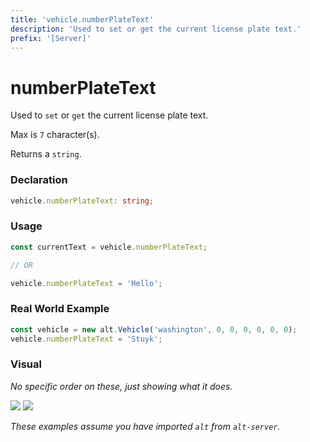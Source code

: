 ```yaml
---
title: 'vehicle.numberPlateText'
description: 'Used to set or get the current license plate text.'
prefix: '[Server]'
---
```


# numberPlateText

Used to `set` or `get` the current license plate text.

Max is `7` character(s).

Returns a `string`.

### Declaration

```typescript
vehicle.numberPlateText: string;
```

### Usage

```js
const currentText = vehicle.numberPlateText;

// OR

vehicle.numberPlateText = 'Hello';
```

### Real World Example

```js
const vehicle = new alt.Vehicle('washington', 0, 0, 0, 0, 0, 0);
vehicle.numberPlateText = 'Stuyk';
```

### Visual

_No specific order on these, just showing what it does._

![](https://i.imgur.com/CKEYyDd.png)
![](https://i.imgur.com/28ETBwv.png)

_These examples assume you have imported `alt` from `alt-server`._